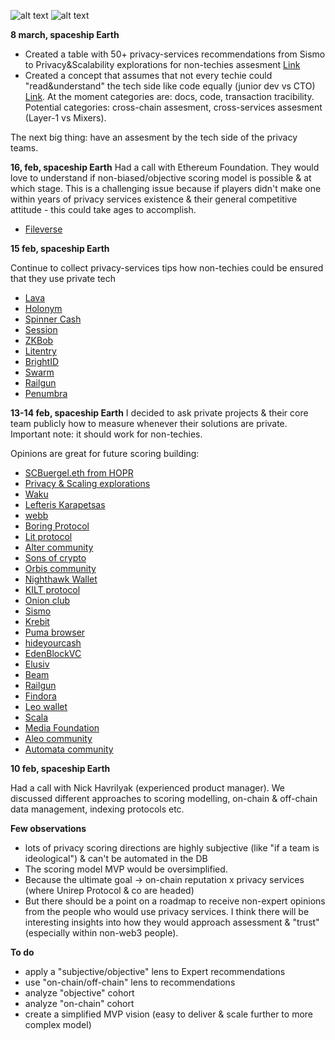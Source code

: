 ![alt text](https://github.com/Msiusko/web3privacy/blob/main/Web3privacynowplatform/Staticobjects/Screenshot%202023-02-10%20at%2015.46.03.png?raw=true)
![alt text](https://github.com/Msiusko/web3privacy/blob/main/Web3privacynowplatform/Staticobjects/Screenshot%202023-02-10%20at%2015.43.36.png?raw=true)

**8 march, spaceship Earth**
- Created a table with 50+ privacy-services recommendations from Sismo to Privacy&Scalability explorations for non-techies assesment [Link](https://docs.google.com/spreadsheets/d/1JWpAsGL10UTsVeuIVbouzUxRjaSPUAamxcbFljXuUWE/edit?usp=sharing)
- Created a concept that assumes that not every techie could "read&understand" the tech side like code equally (junior dev vs CTO) [Link](https://docs.google.com/spreadsheets/d/1JWpAsGL10UTsVeuIVbouzUxRjaSPUAamxcbFljXuUWE/edit?usp=sharing). At the moment categories are: docs, code, transaction tracibility. Potential categories: cross-chain assesment, cross-services assesment (Layer-1 vs Mixers).

The next big thing: have an assesment by the tech side of the privacy teams.

**16, feb, spaceship Earth**
Had a call with Ethereum Foundation. They would love to understand if non-biased/objective scoring model is possible & at which stage.
This is a challenging issue because if players didn't make one within years of privacy services existence & their general competitive attitude - this could take ages to accomplish. 

- [Fileverse](https://twitter.com/miroyato/status/1626222748707225602)

**15 feb, spaceship Earth**

Continue to collect privacy-services tips how non-techies could be ensured that they use private tech
- [Lava](https://twitter.com/lavanetxyz/status/1625781267110264832)
- [Holonym](https://twitter.com/NanakNihal/status/1625655312832135168)
- [Spinner Cash](https://twitter.com/spnrapp/status/1625666410612506625)
- [Session](https://twitter.com/session_app/status/1625712450875326465)
- [ZKBob](https://twitter.com/koal_/status/1625752877095436288)
- [Litentry](https://twitter.com/KariSays_wen/status/1625861241536413696)
- [BrightID](https://twitter.com/bitsikka/status/1625853432925130753)
- [Swarm](https://twitter.com/ethswarm/status/1625836528499818497)
- [Railgun](https://twitter.com/tsu_kareta/status/1625864200504442882)
- [Penumbra](https://discord.com/channels/824484045370818580/824484046335246348/1075421328317874176)

**13-14 feb, spaceship Earth**
I decided to ask private projects & their core team publicly how to measure whenever their solutions are private. Important note: it should work for non-techies.

Opinions are great for future scoring building:

- [SCBuergel.eth from HOPR](https://twitter.com/SCBuergel/status/1625424568314654723)
- [Privacy & Scaling explorations](https://discord.com/channels/943612659163602974/956556086767403038/1075178542465306644)
- [Waku](https://twitter.com/waku_org/status/1625276654624075778)
- [Lefteris Karapetsas](https://twitter.com/LefterisJP/status/1625269056365363200)
- [webb](https://twitter.com/webbprotocol/status/1625332620942008320)
- [Boring Protocol](https://twitter.com/BoringProtocol/status/1625322766462500864)
- [Lit protocol](https://twitter.com/LitProtocol/status/1625322308821811203)
- [Alter community](https://twitter.com/AnewbiZ007/status/1625278499606106112)
- [Sons of crypto](https://twitter.com/web3d3v/status/1625476576811839496)
- [Orbis community](https://twitter.com/BaptisteGreve/status/1625475768946946049)
- [Nighthawk Wallet](https://twitter.com/aiyadt/status/1625484422936989697)
- [KILT protocol](https://twitter.com/ingoruebe/status/1625500194816266240)
- [Onion club](https://twitter.com/onionclub_io/status/1625501848189939719)
- [Sismo](https://twitter.com/dhadrien_/status/1625488518696022019)
- [Krebit](https://twitter.com/KrebitID/status/1625508542391234565)
- [Puma browser](https://twitter.com/PumaBrowser/status/1625506944613249029)
- [hideyourcash](https://twitter.com/hideyourcash/status/1625509914805239808)
- [EdenBlockVC](https://twitter.com/cleanunicorn/status/1625513229152665600)
- [Elusiv](https://twitter.com/elusivprivacy/status/1625517643481374721)
- [Beam](https://twitter.com/maxnflaxl/status/1625518069769543683)
- [Railgun](https://twitter.com/therealjmj/status/1625581000829853734)
- [Findora](https://twitter.com/PaganD/status/1625618088640274432)
- [Leo wallet](https://twitter.com/theLeoWallet/status/1625620029076291585)
- [Scala](https://twitter.com/ScalaHQ/status/1625554059821256714)
- [Media Foundation](https://twitter.com/Media_FDN/status/1625558638608715800)
- [Aleo community](https://discord.com/channels/700454073459015690/700465638937722951/1075174751510732870)
- [Automata community](https://discord.com/channels/812990347114315786/812990347114315789/1075175812875161611)

**10 feb, spaceship Earth**

Had a call with Nick Havrilyak (experienced product manager). We discussed different approaches to scoring modelling, on-chain & off-chain data management, indexing protocols etc.

**Few observations**
- lots of privacy scoring directions are highly subjective (like "if a team is ideological") & can't be automated in the DB
- The scoring model MVP would be oversimplified.
- Because the ultimate goal -> on-chain reputation x privacy services (where Unirep Protocol & co are headed)
- But there should be a point on a roadmap to receive non-expert opinions from the people who would use privacy services. I think there will be interesting insights into how they would approach assessment & "trust" (especially within non-web3 people).

**To do**
- apply a "subjective/objective" lens to Expert recommendations
- use "on-chain/off-chain" lens to recommendations
- analyze "objective" cohort
- analyze "on-chain" cohort
- create a simplified MVP vision (easy to deliver & scale further to more complex model)
